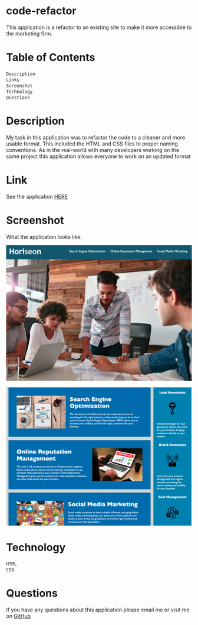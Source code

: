 # code-refactor
This application is a refactor to an existing site to make it more accessible to the marketing firm.

# Table of Contents
    Description
    Links
    Screenshot
    Technology
    Questions

# Description

My task in this application was to refactor the code to a cleaner and more usable format. This included the HTML and CSS files to proper naming conventions. As in the real-world with many developers working on the same project this application allows everyone to work on an updated format

# Link

See the application [HERE]()

# Screenshot

What the application looks like:

![screenshot](./assets/images/Screen%20Shot%202022-11-15%20at%207.16.04%20PM.png)

![screenshot](./assets/images/Screen%20Shot%202022-11-15%20at%207.16.32%20PM.png)

# Technology

    HTML
    CSS

# Questions 

If you have any questions about this application please email me or visit me on [GitHub](https://github.com/MychaelC)